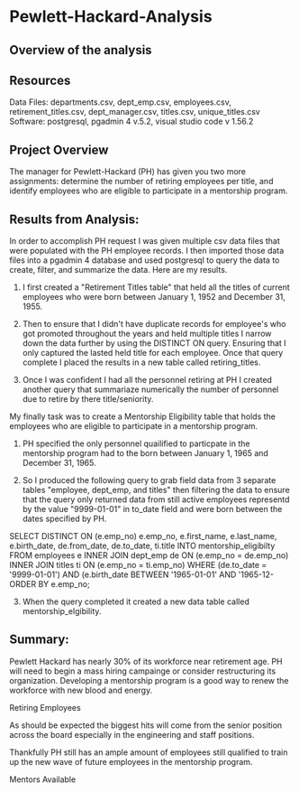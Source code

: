 # Pewlett-Hackard-Analysis
## Overview of the analysis

## Resources
Data Files: departments.csv, dept_emp.csv, employees.csv, retirement_titles.csv, dept_manager.csv, titles.csv, unique_titles.csv
Software: postgresql, pgadmin 4 v.5.2, visual studio code v 1.56.2

## Project Overview 
The manager for Pewlett-Hackard (PH) has given you two more assignments: determine the number of retiring employees per title, and identify employees who are eligible to participate in a mentorship program.

## Results from Analysis:
In order to accomplish PH request I was given multiple csv data files that were populated with the PH employee records. I then imported those data files into a pgadmin 4 database and used postgresql to query the data to create, filter, and summarize the data. Here are my results.

1. I first created a "Retirement Titles table" that held all the titles of current employees who were born between January 1, 1952 and December 31, 1955.

2. Then to ensure that I didn't have duplicate records for employee's who got promoted throughout the years and held multiple titles I narrow down the data further by using the DISTINCT ON query. Ensuring that I only captured the lasted held title for each employee. Once that query complete I placed the results in a new table called retiring_titles.

3. Once I was confident I had all the personnel retiring at PH I created another query that summariaze numerically the number of personnel due to retire by there title/seniority.

My finally task was to create a Mentorship Eligibility table that holds the employees who are eligible to participate in a mentorship program.

1. PH specified the only personnel quailified to particpate in the mentorship program had to the born between January 1, 1965 and December 31, 1965.  

2. So I produced the following query to grab field data from 3 separate tables "employee, dept_emp, and titles" then filtering the data to ensure that the query only returned data from still active employees representd by the value "9999-01-01" in to_date field and were born between the dates specified by PH.

SELECT DISTINCT ON (e.emp_no) e.emp_no,
    e.first_name,
	e.last_name, 
    e.birth_date,
	de.from_date,
	de.to_date,
    ti.title
INTO mentorship_eligibilty
FROM employees e
INNER JOIN dept_emp de
ON (e.emp_no = de.emp_no)
INNER JOIN titles ti
ON (e.emp_no = ti.emp_no)
WHERE (de.to_date = '9999-01-01') AND (e.birth_date BETWEEN '1965-01-01' AND '1965-12-
ORDER BY e.emp_no;

3. When the query completed it created a new data table called mentorship_elgibility.

## Summary: 

Pewlett Hackard has nearly 30% of its workforce near retirement age. PH will need to begin a mass hiring campainge or consider restructuring its organization. Developing a mentorship program is a good way to renew the workforce with new blood and energy.

Retiring Employees

As should be expected the biggest hits will come from the senior position across the board especially in the engineering and staff positions.

Thankfully PH still has an ample amount of employees still qualified to train up the new wave of future employees in the mentorship program.

Mentors Available
